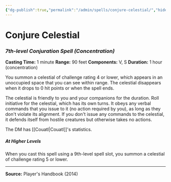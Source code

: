 ```yaml
---
{"dg-publish":true,"permalink":"/admin/spells/conjure-celestial/","hide":true,"updated":"2025-08-11T11:53:29.333+01:00"}
---
```


# Conjure Celestial
### *7th-level Conjuration Spell* *(Concentration)*
**Casting Time:** 1 minute
**Range:** 90 feet
**Components:** V, S
**Duration:** 1 hour (concentration)

You summon a celestial of challenge rating 4 or lower, which appears in an unoccupied space that you can see within range. The celestial disappears when it drops to 0 hit points or when the spell ends.

The celestial is friendly to you and your companions for the duration. Roll initiative for the celestial, which has its own turns. It obeys any verbal commands that you issue to it (no action required by you), as long as they don't violate its alignment. If you don't issue any commands to the celestial, it defends itself from hostile creatures but otherwise takes no actions.

The DM has [[Couatl\|Couatl]]'s statistics.

##### At Higher Levels
When you cast this spell using a 9th-level spell slot, you summon a celestial of challenge rating 5 or lower.

---
**Source:** Player's Handbook (2014)